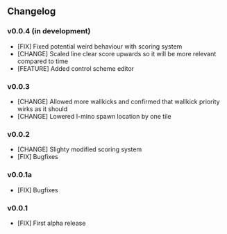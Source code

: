 ## Changelog

### v0.0.4 (in development)
  * [FIX] Fixed potential weird behaviour with scoring system
  * [CHANGE] Scaled line clear score upwards so it will be more relevant compared to time
  * [FEATURE] Added control scheme editor

### v0.0.3
  * [CHANGE] Allowed more wallkicks and confirmed that wallkick priority wirks as it should
  * [CHANGE] Lowered I-mino spawn location by one tile

### v0.0.2
  * [CHANGE] Slighty modified scoring system
  * [FIX] Bugfixes

### v0.0.1a
  * [FIX] Bugfixes

### v0.0.1
  * [FIX] First alpha release
